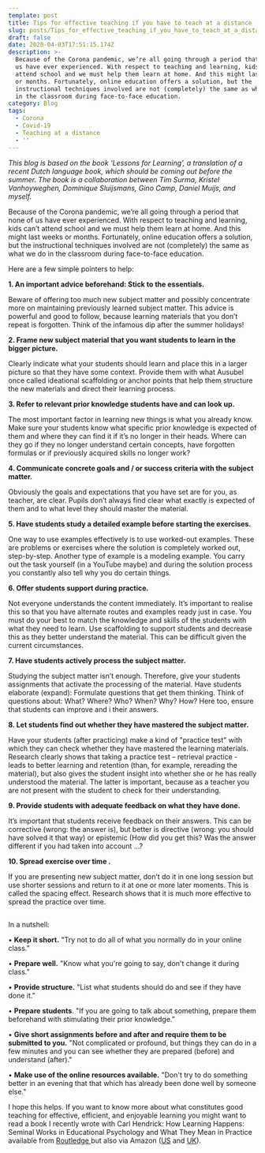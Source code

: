 ```yaml
---
template: post
title: Tips for effective teaching if you have to teach at a distance
slug: posts/Tips_for_effective_teaching_if_you_have_to_teach_at_a_distance
draft: false
date: 2020-04-03T17:51:15.174Z
description: >-
  Because of the Corona pandemic, we’re all going through a period that none of
  us have ever experienced. With respect to teaching and learning, kids can’t
  attend school and we must help them learn at home. And this might last weeks
  or months. Fortunately, online education offers a solution, but the
  instructional techniques involved are not (completely) the same as what we do
  in the classroom during face-to-face education.
category: Blog
tags:
  - Corona
  - Covid-19
  - Teaching at a distance
  - ''
---
```

_This blog is based on the book ‘Lessons for Learning’, a translation of a recent Dutch language book, which should be coming out before the summer. The book is a collaboration between Tim Surma, Kristel Vanhoyweghen, Dominique Sluijsmans, Gino Camp, Daniel Muijs, and myself._ 



Because of the Corona pandemic, we’re all going through a period that none of us have ever experienced. With respect to teaching and learning, kids can’t attend school and we must help them learn at home. And this might last weeks or months. Fortunately, online education offers a solution, but the instructional techniques involved are not (completely) the same as what we do in the classroom during face-to-face education. 

Here are a few simple pointers to help:

**1.	An important advice beforehand: Stick to the essentials.**

Beware of offering too much new subject matter and possibly concentrate more on maintaining previously learned subject matter. This advice is powerful and good to follow, because learning materials that you don’t repeat is forgotten. Think of the infamous dip after the summer holidays!

**2.	Frame new subject material that you want students to learn in the bigger picture.**

Clearly indicate what your students should learn and place this in a larger picture so that they have some context. Provide them with what Ausubel once called ideational scaffolding or anchor points that help them structure the new materials and direct their learning process.

**3.	Refer to relevant prior knowledge students have and can look up.**

The most important factor in learning new things is what you already know. Make sure your students know what specific prior knowledge is expected of them and where they can find it if it’s no longer in their heads. Where can they go if they no longer understand certain concepts, have forgotten formulas or if previously acquired skills no longer work?

**4.	Communicate concrete goals and / or success criteria with the subject matter.**

Obviously the goals and expectations that you have set are for you, as teacher, are clear. Pupils don’t always find clear what exactly is expected of them and to what level they should master the material.

**5.	Have students study a detailed example before starting the exercises.**

One way to use examples effectively is to use worked-out examples. These are problems or exercises where the solution is completely worked out, step-by-step. Another type of example is a modeling example. You carry out the task yourself (in a YouTube maybe) and during the solution process you constantly also tell why you do certain things.

**6.	Offer students support during practice.**

Not everyone understands the content immediately. It’s important to realise this so that you have alternate routes and examples ready just in case. You must do your best to match the knowledge and skills of the students with what they need to learn. Use scaffolding to support students and decrease this as they better understand the material. This can be difficult given the current circumstances.

**7.	Have students actively process the subject matter.**

Studying the subject matter isn’t enough. Therefore, give your students assignments that activate the processing of the material. Have students elaborate (expand): Formulate questions that get them thinking. Think of questions about: What? Where? Who? When? Why? How? Here too, ensure that students can improve and i their answers.

**8.	Let students find out whether they have mastered the subject matter.**

Have your students (after practicing) make a kind of "practice test" with which they can check whether they have mastered the learning materials. Research clearly shows that taking a practice test – retrieval practice - leads to better learning and retention (than, for example, rereading the material), but also gives the student insight into whether she or he has really understood the material. The latter is important, because as a teacher you are not present with the student to check for their understanding.

**9.	Provide students with adequate feedback on what they have done.**

It’s important that students receive feedback on their answers. This can be corrective (wrong: the answer is), but better is directive (wrong: you should have solved it that way) or epistemic (How did you get this? Was the answer different if you had taken into account ...?

**10.	Spread exercise over time.**

If you are presenting new subject matter, don’t do it in one long session but use shorter sessions and return to it at one or more later moments. This is called the spacing effect. Research shows that it is much more effective to spread the practice over time.

## In a nutshell:

• **Keep it short.** "Try not to do all of what you normally do in your online class."

• **Prepare well.** "Know what you're going to say, don't change it during class."

• **Provide structure.** "List what students should do and see if they have done it."

• **Prepare students**. "If you are going to talk about something, prepare them beforehand with stimulating their prior knowledge.”

• **Give short assignments before and after and require them to be submitted to you.** "Not complicated or profound, but things they can do in a few minutes and you can see whether they are prepared (before) and understand (after)."

• **Make use of the online resources available.** "Don't try to do something better in an evening that that which has already been done well by someone else."



I hope this helps. If you want to know more about what constitutes good teaching for effective, efficient, and enjoyable learning you might want to read a book I recently wrote with Carl Hendrick: How Learning Happens: Seminal Works in Educational Psychology and What They Mean in Practice available from [Routledge ](https://www.routledge.com/How-Learning-Happens-Seminal-Works-in-Educational-Psychology-and-What/Kirschner-Hendrick/p/book/9780367184575)but also via Amazon ([US](https://www.amazon.com/How-Learning-Happens-Paul-Kirschner-dp-0367184575/dp/0367184575/ref=mt_paperback?_encoding=UTF8&me=&qid=) and [UK](https://www.amazon.co.uk/s?k=how+learning+happens+by+paul+kirschner+%26+carl+hendrick&crid=QMV9XYK7T86V&sprefix=how+learn%2Caps%2C148&ref=nb_sb_ss_i_5_9)).
